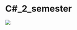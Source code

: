 # C#_2_semester
<img src="https://cs13.pikabu.ru/post_img/big/2023/04/05/11/1680722224149111888.png">
